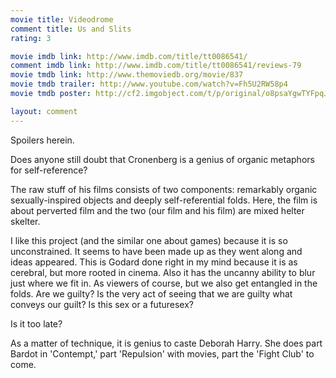 ```yaml
---
movie title: Videodrome
comment title: Us and Slits
rating: 3

movie imdb link: http://www.imdb.com/title/tt0086541/
comment imdb link: http://www.imdb.com/title/tt0086541/reviews-79
movie tmdb link: http://www.themoviedb.org/movie/837
movie tmdb trailer: http://www.youtube.com/watch?v=Fh5U2RW58p4
movie tmdb poster: http://cf2.imgobject.com/t/p/original/o8psaYgwTYFpqJhHISoMq178J4n.jpg

layout: comment
---
```


Spoilers herein.

Does anyone still doubt that Cronenberg is a genius of organic metaphors for self-reference?

The raw stuff of his films consists of two components: remarkably organic sexually-inspired  objects and deeply self-referential folds. Here, the film is about perverted film and the two  (our film and his film) are mixed helter skelter.

I like this project (and the similar one about games) because it is so unconstrained. It seems  to have been made up as they went along and ideas appeared. This is Godard done right in  my mind because it is as cerebral, but more rooted in cinema. Also it has the uncanny ability  to blur just where we fit in. As viewers of course, but we also get entangled in the folds. Are  we guilty? Is the very act of seeing that we are guilty what conveys our guilt? Is this sex or a  futuresex?

Is it too late?

As a matter of technique, it is genius to caste Deborah Harry. She does part Bardot in  'Contempt,' part 'Repulsion' with movies, part the 'Fight Club' to come.